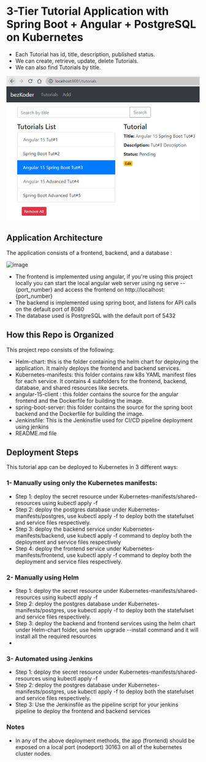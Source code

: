 # 3-Tier Tutorial Application with Spring Boot + Angular + PostgreSQL on Kubernetes

- Each Tutorial has id, title, description, published status.
- We can create, retrieve, update, delete Tutorials.
- We can also find Tutorials by title.

![spring-boot-angular-15-postgresql-example-crud.png](spring-boot-angular-15-postgresql-example-crud.png)

## Application Architecture

The application consists of a frontend, backend, and a database :

![image](https://github.com/Amr-tmorot/Tutorial-app/assets/88274242/e373387e-e17e-47cd-ac7e-8f02537b5b28)

- The frontend is implemented using angular, if you're using this project locally you can start the local angular web server using ng serve -- {port_number} and access the frontend on http://localhost:{port_number}
- The backend is implemented using spring boot, and listens for API calls on the default port of 8080
- The database used is PostgreSQL with the default port of 5432

## How this Repo is Organized

This project repo consists of the following:
- Helm-chart: this is the folder containing the helm chart for deploying the application. It mainly deploys the frontend and backend services.
- Kubernetes-manifests: this folder contains raw k8s YAML manifest files for each service. It contains 4 subfolders for the frontend, backend, database, and shared resources like secrets.
- angular-15-client : this folder contains the source for the angular frontend and the Dockerfile for building the image.
- spring-boot-server: this folder contains the source for the spring boot backend and the Dockerfile for building the image.
- Jenkinsfile: This is the Jenkinsfile used for CI/CD pipeline deployment using jenkins
- README.md file 


## Deployment Steps

This tutorial app can be deployed to Kubernetes in 3 different ways:
### 1- Manually using only the Kubernetes manifests:
- Step 1: deploy the secret resource under Kubernetes-manifests/shared-resources using kubectl apply -f 
- Step 2: deploy the postgres database under Kubernetes-manifests/postgres, use kubectl apply -f to deploy both the statefulset and service files respectively.
- Step 3: deploy the backend service under Kubernetes-manifests/backend, use kubectl apply -f command to deploy both the deployment and service files respectively
- Step 4: deploy the frontend service under Kubernetes-manifests/frontend, use kubectl apply -f command to deploy both the deployment and service files respectively.
 
### 2- Manually using Helm
- Step 1: deploy the secret resource under Kubernetes-manifests/shared-resources using kubectl apply -f 
- Step 2: deploy the postgres database under Kubernetes-manifests/postgres, use kubectl apply -f to deploy both the statefulset and service files respectively.
- Step 3: deploy the backend and frontend services using the helm chart under Helm-chart folder, use helm upgrade --install command and it will install all the required resources
-  
### 3- Automated using Jenkins
- Step 1: deploy the secret resource under Kubernetes-manifests/shared-resources using kubectl apply -f 
- Step 2: deploy the postgres database under Kubernetes-manifests/postgres, use kubectl apply -f to deploy both the statefulset and service files respectively.
- Step 3: Use the Jenkinsfile as the pipeline script for your jenkins pipeline to deploy the frontend and backend services

      
### Notes
- In any of the above deployment methods, the app (frontend) should be exposed on a local port (nodeport) 30163 on all of the kubernetes cluster nodes.



